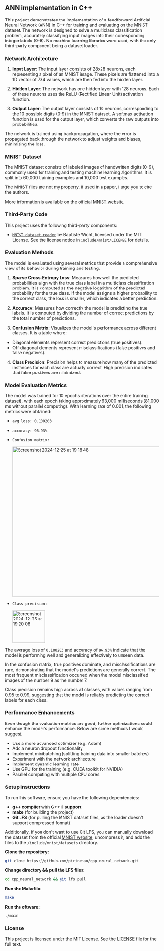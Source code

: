 ## ANN implementation in C++

This project demonstrates the implementation of a feedforward Artificial Neural Network (ANN) in C++ for training and evaluating on the MNIST dataset. The network is designed to solve a multiclass classification problem, accurately classifying input images into their corresponding integer labels (0-9). No machine learning libraries were used, with the only third-party component being a dataset loader.

### Network Architecture

1. **Input Layer**: The input layer consists of 28x28 neurons, each representing a pixel of an MNIST image. These pixels are flattened into a 1D vector of 784 values, which are then fed into the hidden layer.

2. **Hidden Layer**: The network has one hidden layer with 128 neurons. Each of these neurons uses the ReLU (Rectified Linear Unit) activation function.

3. **Output Layer**: The output layer consists of 10 neurons, corresponding to the 10 possible digits (0-9) in the MNIST dataset. A softmax activation function is used for the output layer, which converts the raw outputs into probabilities.

The network is trained using backpropagation, where the error is propagated back through the network to adjust weights and biases, minimizing the loss.

### MNIST Dataset

The MNIST dataset consists of labeled images of handwritten digits (0-9), commonly used for training and testing machine learning algorithms. It is split into 60,000 training examples and 10,000 test examples.

The MNIST files are not my property. If used in a paper, I urge you to cite the authors.

More information is available on the official [MNIST website](https://yann.lecun.com/exdb/mnist/).

### Third-Party Code

This project uses the following third-party components:

- [`MNIST dataset reader`](https://github.com/wichtounet/mnist) by Baptiste Wicht, licensed under the MIT License. See the license notice in `include/mnist/LICENSE` for details.

### Evaluation Methods

The model is evaluated using several metrics that provide a comprehensive view of its behavior during training and testing.

1. **Sparse Cross-Entropy Loss**: Measures how well the predicted probabilities align with the true class label in a multiclass classification problem. It is computed as the negative logarithm of the predicted probability for the true class. If the model assigns a higher probability to the correct class, the loss is smaller, which indicates a better prediction.

2. **Accuracy**: Measures how correctly the model is predicting the true labels. It is computed by dividing the number of correct predictions by the total number of predictions.

3. **Confusion Matrix**: Visualizes the model's performance across different classes. It is a table where:

- Diagonal elements represent correct predictions (true positives).
- Off-diagonal elements represent misclassifications (false positives and false negatives).

4. **Class Precision**: Precision helps to measure how many of the predicted instances for each class are actually correct. High precision indicates that false positives are minimized.

### Model Evaluation Metrics

The model was trained for 10 epochs (iterations over the entire training dataset), with each epoch taking approximately 63,000 milliseconds (81,000 ms without parallel computing). With learning rate of 0.001, the following metrics were obtained:

- `avg.loss: 0.100203`
- `accuracy: 96.93%`
- `Confusion matrix:`

   <img width="492" alt="Screenshot 2024-12-25 at 19 18 48" src="https://github.com/user-attachments/assets/72891254-0e15-4fe6-ae20-d908b104c21d" />

- `Class precision:`

  <img width="107" alt="Screenshot 2024-12-25 at 19 20 08" src="https://github.com/user-attachments/assets/7446875b-1d61-496c-a19c-ce02623863f9" />

The average loss of `0.100203` and accuracy of `96.93%` indicate that the model is performing well and generalizing effectively to unseen data.

In the confusion matrix, true positives dominate, and misclassifications are rare, demonstrating that the model's predictions are generally correct. The most frequent misclassification occurred when the model misclassified images of the number 9 as the number 7.

Class precision remains high across all classes, with values ranging from 0.95 to 0.99, suggesting that the model is reliably predicting the correct labels for each class.

### Performance Enhancements

Even though the evaluation metrics are good, further optimizations could enhance the model's performance. Below are some methods I would suggest.

- Use a more advanced optimizer (e.g. Adam)
- Add a neuron dropout functionality
- Implement minibatching (splitting training data into smaller batches)
- Experiment with the network architecture
- Implement dynamic learning rate
- Use GPU for the training (e.g. CUDA toolkit for NVIDIA)
- Parallel computing with multiple CPU cores

### Setup Instructions

To run this software, ensure you have the following dependencies:

- **g++ compiler** with **C++11 support**
- **make** (for building the project)
- **Git LFS** (for pulling the MNIST dataset files, as the loader doesn't support compressed format)

Additionally, if you don't want to use Git LFS, you can manually download the dataset from the official [MNIST website](https://yann.lecun.com/exdb/mnist/), uncompress it, and add the files to the `/include/mnist/datasets` directory.

**Clone the repository:**

```bash
git clone https://github.com/pirinenao/cpp_neural_network.git
```

**Change directory && pull the LFS files:**

```bash
cd cpp_neural_network && git lfs pull
```

**Run the Makefile:**

```bash
make
```

**Run the oftware:**

```bash
./main
```

### License

This project is licensed under the MIT License. See the [LICENSE](./LICENSE) file for the full text.
